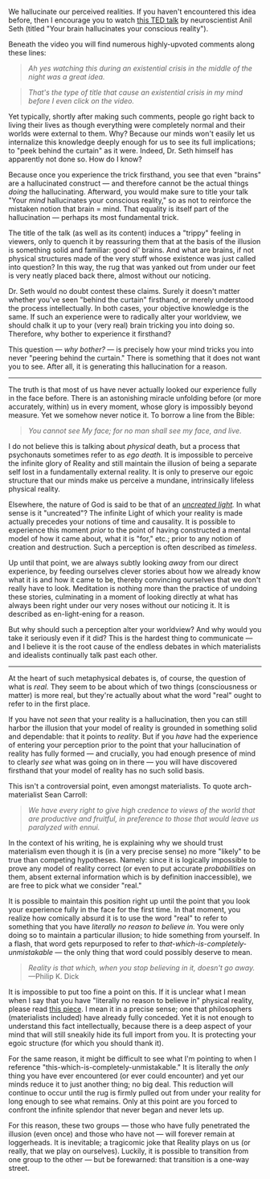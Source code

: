 
We hallucinate our perceived realities. If you haven't encountered this idea before, then I encourage you to watch [this TED talk](https://www.youtube.com/watch?v=lyu7v7nWzfo) by neuroscientist Anil Seth (titled "Your brain hallucinates your conscious reality").

Beneath the video you will find numerous highly-upvoted comments along these lines:

> _Ah yes watching this during an existential crisis in the middle of the night was a great idea._

> _That's the type of title that cause an existential crisis in my mind before I even click on the video._

Yet typically, shortly after making such comments, people go right back to living their lives as though everything were completely normal and their worlds were external to them. Why? Because our minds won't easily let us internalize this knowledge deeply enough for us to see its full implications; to "peek behind the curtain" as it were. Indeed, Dr. Seth himself has apparently not done so. How do I know?

Because once you experience the trick firsthand, you see that even "brains" are a hallucinated construct — and therefore cannot be the actual things _doing_ the hallucinating. Afterward, you would make sure to title your talk "Your _mind_ hallucinates your conscious reality," so as not to reinforce the mistaken notion that brain = mind. That equality is itself part of the hallucination — perhaps its most fundamental trick.

The title of the talk (as well as its content) induces a "trippy" feeling in viewers, only to quench it by reassuring them that at the basis of the illusion is something solid and familiar: good ol' brains. And what are brains, if not physical structures made of the very stuff whose existence was just called into question? In this way, the rug that was yanked out from under our feet is very neatly placed back there, almost without our noticing.

Dr. Seth would no doubt contest these claims. Surely it doesn't matter whether you've seen "behind the curtain" firsthand, or merely understood the process intellectually. In both cases, your objective knowledge is the same. If such an experience were to radically alter your worldview, we should chalk it up to your (very real) brain tricking you into doing so. Therefore, why bother to experience it firsthand?

This question — _why bother?_ — is precisely how your mind tricks you into never "peering behind the curtain." There is something that it does not want you to see. After all, it is generating this hallucination for a reason.

---

The truth is that most of us have never actually looked our experience fully in the face before. There is an astonishing miracle unfolding before (or more accurately, within) us in every moment, whose glory is impossibly beyond measure. Yet we somehow never notice it. To borrow a line from the Bible:

> _You cannot see My face; for no man shall see my face, and live._

I do not believe this is talking about _physical_ death, but a process that psychonauts sometimes refer to as _ego death._ It is impossible to perceive the infinite glory of Reality and still maintain the illusion of being a separate self lost in a fundamentally external reality. It is only to preserve our egoic structure that our minds make us perceive a mundane, intrinsically lifeless physical reality.

Elsewhere, the nature of God is said to be that of an _[uncreated light](https://en.wikipedia.org/wiki/Tabor_Light)._ In what sense is it "uncreated"? The infinite Light of which your reality is made actually precedes your notions of time and causality. It is possible to experience this moment _prior_ to the point of having constructed a mental model of how it came about, what it is "for," etc.; prior to any notion of creation and destruction. Such a perception is often described as _timeless_.

Up until that point, we are always subtly looking _away_ from our direct experience, by feeding ourselves clever stories about how we already know what it is and how it came to be, thereby convincing ourselves that we don't really have to look. Meditation is nothing more than the practice of undoing these stories, culminating in a moment of looking directly at what has always been right under our very noses without our noticing it. It is described as en-light-ening for a reason.

But why should such a perception alter your worldview? And why would you take it seriously even if it did? This is the hardest thing to communicate — and I believe it is the root cause of the endless debates in which materialists and idealists continually talk past each other.

---

At the heart of such metaphysical debates is, of course, the question of what is _real._ They seem to be about which of two things (consciousness or matter) is more real, but they're actually about what the word "real" ought to refer to in the first place.

If you have not _seen_ that your reality is a hallucination, then you can still harbor the illusion that your model of reality is grounded in something solid and dependable: that it points to _reality_. But if you _have_ had the experience of entering your perception prior to the point that your hallucination of reality has fully formed — and crucially, you had enough presence of mind to clearly _see_ what was going on in there — you will have discovered firsthand that your model of reality has no such solid basis.

This isn't a controversial point, even amongst materialists. To quote arch-materialist Sean Carroll:

> *We have every right to give high credence to views of the world that are productive and fruitful, in preference to those that would leave us paralyzed with ennui.*

In the context of his writing, he is explaining why we should trust materialism even though it is (in a very precise sense) no more "likely" to be true than competing hypotheses. Namely: since it is logically impossible to prove any model of reality correct (or even to put accurate _probabilities_ on them, absent external information which is by definition inaccessible), we are free to pick what we consider "real."

It is possible to maintain this position right up until the point that you look your experience fully in the face for the first time. In that moment, you realize how comically absurd it is to use the word "real" to refer to something that you have _literally no reason to believe in._ You were only doing so to maintain a particular illusion; to hide something from yourself. In a flash, that word gets repurposed to refer to _that-which-is-completely-unmistakable_ — the only thing that word could possibly deserve to mean.

> _Reality is that which, when you stop believing in it, doesn't go away._ —Philip K. Dick

It is impossible to put too fine a point on this. If it is unclear what I mean when I say that you have "literally no reason to believe in" physical reality, please read [this piece](https://www.essentiafoundation.org/on-the-self-validating-nature-of-idealism/reading/). I mean it in a precise sense; one that philosophers (materialists included) have already fully conceded. Yet it is not enough to understand this fact intellectually, because there is a deep aspect of your mind that will still sneakily hide its full import from you. It is protecting your egoic structure (for which you should thank it).

For the same reason, it might be difficult to see what I'm pointing to when I reference "this-which-is-completely-unmistakable." It is literally the _only_ thing you have ever encountered (or ever could encounter) and yet our minds reduce it to just another thing; no big deal. This reduction will continue to occur until the rug is firmly pulled out from under your reality for long enough to see what remains. Only at this point are you forced to confront the infinite splendor that never began and never lets up.

For this reason, these two groups — those who have fully penetrated the illusion (even once) and those who have not — will forever remain at loggerheads. It is inevitable; a tragicomic joke that Reality plays on us (or really, that we play on ourselves). Luckily, it is possible to transition from one group to the other — but be forewarned: that transition is a one-way street.

